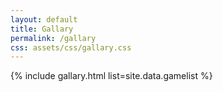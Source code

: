 ```yaml
---
layout: default
title: Gallary
permalink: /gallary
css: assets/css/gallary.css
---
```


{% include gallary.html list=site.data.gamelist %}
